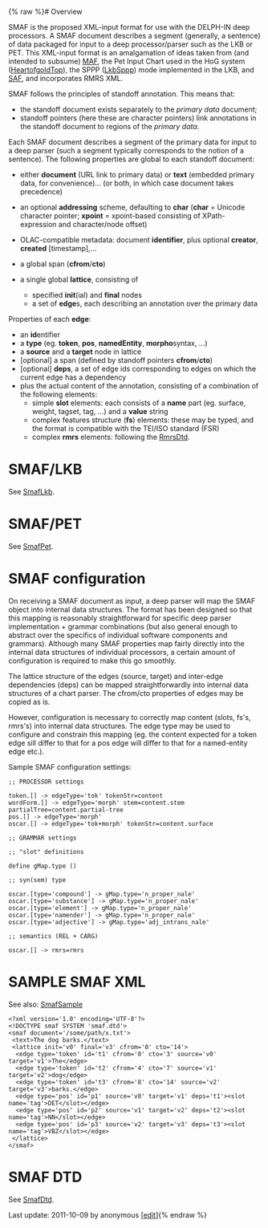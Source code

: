 {% raw %}# Overview

SMAF is the proposed XML-input format for use with the DELPH-IN deep
processors. A SMAF document describes a segment (generally, a sentence)
of data packaged for input to a deep processor/parser such as the LKB or
PET. This XML-input format is an amalgamation of ideas taken from (and
intended to subsume) [MAF](http://atoll.inria.fr/perl/maf/mafhelp.html),
the Pet Input Chart used in the HoG system
([HeartofgoldTop](../HeartofgoldTop)), the SPPP ([LkbSppp](../LkbSppp)) mode
implemented in the LKB, and
[SAF](http://www.cl.cam.ac.uk/~bmw20/Papers/NLPXML06-SAF.pdf), and
incorporates RMRS XML.

SMAF follows the principles of standoff annotation. This means that:

- the standoff document exists separately to the *primary data*
document;
- standoff pointers (here these are character pointers) link
annotations in the standoff document to regions of the *primary
data*.

Each SMAF document describes a segment of the primary data for input to
a deep parser (such a segment typically corresponds to the notion of a
sentence). The following properties are global to each standoff
document:

- either **document** (URL link to primary data) or **text** (embedded
primary data, for convenience)... (or both, in which case document
takes precedence)
- an optional **addressing** scheme, defaulting to **char** (**char**
= Unicode character pointer; **xpoint** = xpoint-based consisting of
XPath-expression and character/node offset)
- OLAC-compatible metadata: document **identifier**, plus optional
**creator**, **created** \[timestamp\],...
- a global span (**cfrom**/**cto**)
- a single global **lattice**, consisting of
  
  - specified **init**(ial) and **final** nodes
  - a set of **edge**s, each describing an annotation over the
primary data

Properties of each **edge**:

- an **id**entifier
- a **type** (eg. **token**, **pos**, **namedEntity**,
**morpho**syntax, ...)
- a **source** and a **target** node in lattice
- \[optional\] a span (defined by standoff pointers **cfrom**/**cto**)
- \[optional\] **deps**, a set of edge ids corresponding to edges on
which the current edge has a dependency
- plus the actual content of the annotation, consisting of a
combination of the following elements:
  - simple **slot** elements: each consists of a **name** part (eg.
surface, weight, tagset, tag, ...) and a **value** string
  - complex features structure (**fs**) elements: these may be
typed, and the format is compatible with the TEI/ISO standard
(FSR)
  - complex **rmrs** elements: following the [RmrsDtd](../RmrsDtd).

# SMAF/LKB

See [SmafLkb](https://blog.inductorsoftware.com/docsproto/home/SmafLkb).

# SMAF/PET

See [SmafPet](https://blog.inductorsoftware.com/docsproto/home/SmafPet).

# SMAF configuration

On receiving a SMAF document as input, a deep parser will map the SMAF
object into internal data structures. The format has been designed so
that this mapping is reasonably straightforward for specific deep parser
implementation + grammar combinations (but also general enough to
abstract over the specifics of individual software components and
grammars). Although many SMAF properties map fairly directly into the
internal data structures of individual processors, a certain amount of
configuration is required to make this go smoothly.

The lattice structure of the edges (source, target) and inter-edge
dependencies (deps) can be mapped straightforwardly into internal data
structures of a chart parser. The cfrom/cto properties of edges may be
copied as is.

However, configuration is necessary to correctly map content (slots,
fs's, rmrs's) into internal data structures. The edge type may be used
to configure and constrain this mapping (eg. the content expected for a
token edge sill differ to that for a pos edge will differ to that for a
named-entity edge etc.).

Sample SMAF configuration settings:

    ;; PROCESSOR settings
    
    token.[] -> edgeType='tok' tokenStr=content
    wordForm.[] -> edgeType='morph' stem=content.stem partialTree=content.partial-tree
    pos.[] -> edgeType='morph'
    oscar.[] -> edgeType='tok+morph' tokenStr=content.surface
    
    ;; GRAMMAR settings
    
    ;; "slot" definitions
    
    define gMap.type ()
    
    ;; syn(sem) type
    
    oscar.[type='compound'] -> gMap.type='n_proper_nale'
    oscar.[type='substance'] -> gMap.type='n_proper_nale'
    oscar.[type='element'] -> gMap.type='n_proper_nale'
    oscar.[type='namender'] -> gMap.type='n_proper_nale'
    oscar.[type='adjective'] -> gMap.type='adj_intrans_nale'
    
    ;; semantics (REL + CARG)
    
    oscar.[] -> rmrs=rmrs

# SAMPLE SMAF XML

See also: [SmafSample](https://blog.inductorsoftware.com/docsproto/home/SmafSample)

    <?xml version='1.0' encoding='UTF-8'?>
    <!DOCTYPE smaf SYSTEM 'smaf.dtd'>
    <smaf document='/some/path/x.txt'>
     <text>The dog barks.</text>
     <lattice init='v0' final='v3' cfrom='0' cto='14'>
      <edge type='token' id='t1' cfrom='0' cto='3' source='v0' target='v1'>The</edge>
      <edge type='token' id='t2' cfrom='4' cto='7' source='v1' target='v2'>dog</edge>
      <edge type='token' id='t3' cfrom='8' cto='14' source='v2' target='v3'>barks.</edge>
      <edge type='pos' id='p1' source='v0' target='v1' deps='t1'><slot name='tag'>DET</slot></edge>
      <edge type='pos' id='p2' source='v1' target='v2' deps='t2'><slot name='tag'>NN</slot></edge>
      <edge type='pos' id='p3' source='v2' target='v3' deps='t3'><slot name='tag'>VBZ</slot></edge>
     </lattice>
    </smaf>

# SMAF DTD

See [SmafDtd](https://blog.inductorsoftware.com/docsproto/home/SmafDtd).

Last update: 2011-10-09 by anonymous [[edit](https://github.com/delph-in/docs/wiki/SmafTop/_edit)]{% endraw %}